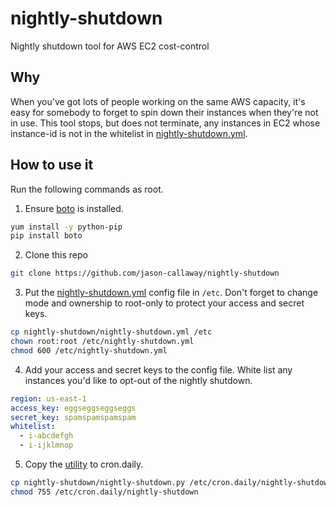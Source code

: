 # nightly-shutdown
Nightly shutdown tool for AWS EC2 cost-control

## Why

When you've got lots of people working on the same AWS capacity, it's easy for
somebody to forget to spin down their instances when they're not in use. This
tool stops, but does not terminate, any instances in EC2 whose instance-id is
not in the whitelist in [nightly-shutdown.yml](nightly_shutdown.yml).

## How to use it

Run the following commands as root.

1. Ensure [boto](https://github.com/boto/boto) is installed.

```bash
yum install -y python-pip
pip install boto
```

2. Clone this repo

```bash
git clone https://github.com/jason-callaway/nightly-shutdown
```

3. Put the [nightly-shutdown.yml](nightly_shutdown.yml) config file in 
```/etc```. Don't forget to change mode and ownership to root-only to protect 
your access and secret keys.

```bash
cp nightly-shutdown/nightly-shutdown.yml /etc
chown root:root /etc/nightly-shutdown.yml
chmod 600 /etc/nightly-shutdown.yml
```

4. Add your access and secret keys to the config file. White list any instances
you'd like to opt-out of the nightly shutdown.

```yaml
region: us-east-1
access_key: eggseggseggseggs
secret_key: spamspamspamspam
whitelist:
  - i-abcdefgh
  - i-ijklmnop
```

5. Copy the [utility](nightly_shutdown.py) to cron.daily.

```bash
cp nightly-shutdown/nightly-shutdown.py /etc/cron.daily/nightly-shutdown
chmod 755 /etc/cron.daily/nightly-shutdown
```
